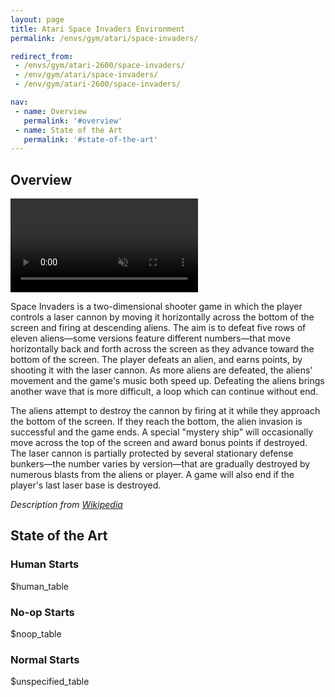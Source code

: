 ```yaml
---
layout: page
title: Atari Space Invaders Environment
permalink: /envs/gym/atari/space-invaders/

redirect_from:
 - /envs/gym/atari-2600/space-invaders/
 - /env/gym/atari/space-invaders/
 - /env/gym/atari-2600/space-invaders/

nav:
 - name: Overview
   permalink: '#overview'
 - name: State of the Art
   permalink: '#state-of-the-art'
---
```



## Overview

<video autoplay muted loop controls>
  <source src="{{ 'assets/_pages/envs/gym/atari/space-invaders.mp4' | absolute_url }}" type="video/mp4">
</video>

Space Invaders is a two-dimensional shooter game in which the player controls a laser cannon by moving it horizontally across the bottom of the screen and firing at descending aliens. The aim is to defeat five rows of eleven aliens—some versions feature different numbers—that move horizontally back and forth across the screen as they advance toward the bottom of the screen. The player defeats an alien, and earns points, by shooting it with the laser cannon. As more aliens are defeated, the aliens' movement and the game's music both speed up. Defeating the aliens brings another wave that is more difficult, a loop which can continue without end.

The aliens attempt to destroy the cannon by firing at it while they approach the bottom of the screen. If they reach the bottom, the alien invasion is successful and the game ends. A special "mystery ship" will occasionally move across the top of the screen and award bonus points if destroyed. The laser cannon is partially protected by several stationary defense bunkers—the number varies by version—that are gradually destroyed by numerous blasts from the aliens or player. A game will also end if the player's last laser base is destroyed.

*Description from [Wikipedia](https://en.wikipedia.org/wiki/Space_Invaders)*


## State of the Art

### Human Starts

$human_table

### No-op Starts

$noop_table

### Normal Starts

$unspecified_table
